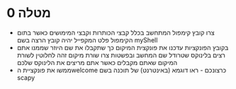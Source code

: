 # מטלה 0

* צרו קובץ קימפול המתחשב בכלל קבצי הכותרות וקבצי המימושים כאשר בתום הקימפול פלט המקפייל יהיה קובץ הרצה בשם myShell
* בקובץ הפונקציות עדכנו את פונקצית המיקום כך שתקבלו את שם היוזר שממנו אתם רצים בלינוקס שטרודל שם המחשב ובפשטות צרו שורת מיקום זהה לחלוטין לשורת המיקום שאתם מקבלים כאשר אתם מריצים את הלינוקס שלכם
* ממשו את פונקציית הwelcome כרצונכם - ראו דוגמא (באינטרנט) של תוכנה בשם scapy